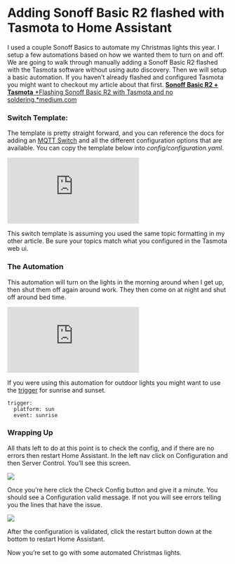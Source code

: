 
# Adding Sonoff Basic R2 flashed with Tasmota to Home Assistant

I used a couple Sonoff Basics to automate my Christmas lights this year. I setup a few automations based on how we wanted them to turn on and off. We are going to walk through manually adding a Sonoff Basic R2 flashed with the Tasmota software without using auto discovery. Then we will setup a basic automation. If you haven’t already flashed and configured Tasmota you might want to checkout my article about that first.
[**Sonoff Basic R2 + Tasmota**
*Flashing Sonoff Basic R2 with Tasmota and no soldering.*medium.com](https://medium.com/@jordanrounds/sonoff-basic-r2-tasmota-aa6f9d4e033f)

### Switch Template:

The template is pretty straight forward, and you can reference the docs for adding an [MQTT Switch](https://www.home-assistant.io/integrations/switch.mqtt/) and all the different configuration options that are available. You can copy the template below into *config/configuration.yaml*.

<iframe src="https://medium.com/media/d43350888749a1b02b24484ba865b745" frameborder=0></iframe>

This switch template is assuming you used the same topic formatting in my other article. Be sure your topics match what you configured in the Tasmota web ui.

### The Automation

This automation will turn on the lights in the morning around when I get up, then shut them off again around work. They then come on at night and shut off around bed time.

<iframe src="https://medium.com/media/805c87d15b471ed65a10d4ab3a66f648" frameborder=0></iframe>

If you were using this automation for outdoor lights you might want to use the [trigger](https://www.home-assistant.io/cookbook/automation_sun/) for sunrise and sunset.

    trigger:
      platform: sun
      event: sunrise

### Wrapping Up

All thats left to do at this point is to check the config, and if there are no errors then restart Home Assistant. In the left nav click on Configuration and then Server Control. You’ll see this screen.

![](https://cdn-images-1.medium.com/max/3940/1*WZ3Ec6r8-G1kUlYhsnsFxg.png)

Once you’re here click the Check Config button and give it a minute. You should see a Configuration valid message. If not you will see errors telling you the lines that have the issue.

![](https://cdn-images-1.medium.com/max/2416/1*Zyn5-jnXlSCb2Wq5gWr5VA.png)

After the configuration is validated, click the restart button down at the bottom to restart Home Assistant.

Now you’re set to go with some automated Christmas lights.
